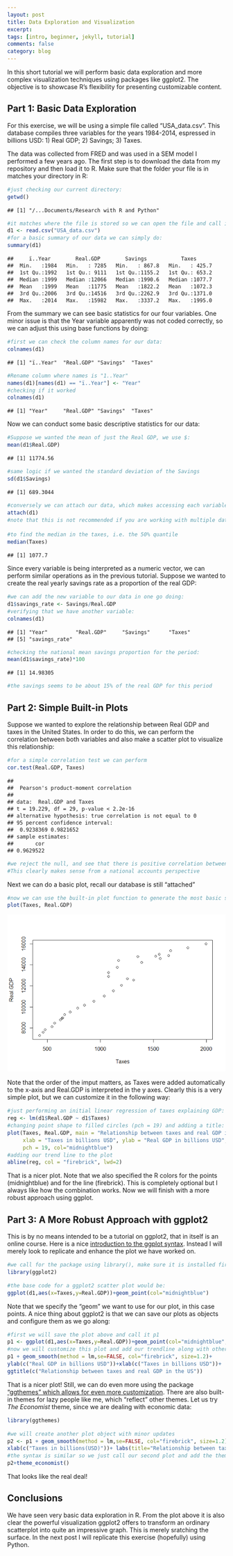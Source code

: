 ```yaml
---
layout: post
title: Data Exploration and Visualization
excerpt: 
tags: [intro, beginner, jekyll, tutorial]
comments: false
category: blog 
---
```



In this short tutorial we will perform basic data exploration and more
complex visualization techniques using packages like ggplot2. The
objective is to showcase R’s flexibility for presenting customizable
content.

Part 1: Basic Data Exploration
------------------------------

For this exercise, we will be using a simple file called
“USA\_data.csv”. This database compiles three variables for the years
1984-2014, espressed in billions USD: 1) Real GDP; 2) Savings; 3) Taxes.

The data was collected from FRED and was used in a SEM model I performed
a few years ago. The first step is to download the data from my
repository and then load it to R. Make sure that the folder your file is
in matches your directory in R:

``` r
#just checking our current directory:
getwd()
```

    ## [1] "/...Documents/Research with R and Python"

``` r
#it matches where the file is stored so we can open the file and call it d1:
d1 <- read.csv("USA_data.csv")
#for a basic summary of our data we can simply do:
summary(d1)
```

    ##     ï..Year        Real.GDP        Savings           Taxes       
    ##  Min.   :1984   Min.   : 7285   Min.   : 867.8   Min.   : 425.7  
    ##  1st Qu.:1992   1st Qu.: 9111   1st Qu.:1155.2   1st Qu.: 653.2  
    ##  Median :1999   Median :12066   Median :1990.6   Median :1077.7  
    ##  Mean   :1999   Mean   :11775   Mean   :1822.2   Mean   :1072.3  
    ##  3rd Qu.:2006   3rd Qu.:14516   3rd Qu.:2262.9   3rd Qu.:1371.0  
    ##  Max.   :2014   Max.   :15982   Max.   :3337.2   Max.   :1995.0

From the summary we can see basic statistics for our four variables. One
minor issue is that the Year variable apparently was not coded
correctly, so we can adjust this using base functions by doing:

``` r
#first we can check the column names for our data:
colnames(d1)
```

    ## [1] "ï..Year"  "Real.GDP" "Savings"  "Taxes"

``` r
#Rename column where names is "1..Year"
names(d1)[names(d1) == "ï..Year"] <- "Year"
#checking if it worked
colnames(d1)
```

    ## [1] "Year"     "Real.GDP" "Savings"  "Taxes"

Now we can conduct some basic descriptive statistics for our data:

``` r
#Suppose we wanted the mean of just the Real GDP, we use $:
mean(d1$Real.GDP)
```

    ## [1] 11774.56

``` r
#same logic if we wanted the standard deviation of the Savings
sd(d1$Savings)
```

    ## [1] 689.3044

``` r
#conversely we can attach our data, which makes accessing each variable easier
attach(d1)
#note that this is not recommended if you are working with multiple datasets

#to find the median in the taxes, i.e. the 50% quantile
median(Taxes)
```

    ## [1] 1077.7

Since every variable is being interpreted as a numeric vector, we can
perform similar operations as in the previous tutorial. Suppose we
wanted to create the real yearly savings rate as a proportion of the
real GDP:

``` r
#we can add the new variable to our data in one go doing:
d1$savings_rate <- Savings/Real.GDP
#verifying that we have another variable:
colnames(d1)
```

    ## [1] "Year"         "Real.GDP"     "Savings"      "Taxes"       
    ## [5] "savings_rate"

``` r
#checking the national mean savings proportion for the period:
mean(d1$savings_rate)*100
```

    ## [1] 14.98305

``` r
#the savings seems to be about 15% of the real GDP for this period
```

Part 2: Simple Built-in Plots
-----------------------------

Suppose we wanted to explore the relationship between Real GDP and taxes
in the United States. In order to do this, we can perform the
correlation between both variables and also make a scatter plot to
visualize this relationship:

``` r
#for a simple correlation test we can perform 
cor.test(Real.GDP, Taxes)
```

    ## 
    ##  Pearson's product-moment correlation
    ## 
    ## data:  Real.GDP and Taxes
    ## t = 19.229, df = 29, p-value < 2.2e-16
    ## alternative hypothesis: true correlation is not equal to 0
    ## 95 percent confidence interval:
    ##  0.9238369 0.9821652
    ## sample estimates:
    ##       cor 
    ## 0.9629522

``` r
#we reject the null, and see that there is positive correlation between both variables. 
#This clearly makes sense from a national accounts perspective
```

Next we can do a basic plot, recall our database is still “attached”

``` r
#now we can use the built-in plot function to generate the most basic scatterplot
plot(Taxes, Real.GDP)
```

![](/assets/post3_p1.png)

Note that the order of the imput matters, as Taxes were added automatically to the x-axis and Real.GDP is interpreted in the y axes.
Clearly this is a very simple plot, but we can customize it in the following way:

``` r
#just performing an initial linear regression of taxes explaining GDP:
reg <- lm(d1$Real.GDP ~ d1$Taxes)
#changing point shape to filled circles (pch = 19) and adding a title:
plot(Taxes, Real.GDP, main = "Relationship between taxes and real GDP in the US",
     xlab = "Taxes in billions USD", ylab = "Real GDP in billions USD",
     pch = 19, col="midnightblue")
#adding our trend line to the plot 
abline(reg, col = "firebrick", lwd=2)
```


That is a nicer plot. Note that we also specified the R colors for the
points (midnightblue) and for the line (firebrick). This is completely
optional but I always like how the combination works. Now we will finish
with a more robust approach using ggplot.

Part 3: A More Robust Approach with ggplot2
-------------------------------------------

This is by no means intended to be a tutorial on ggplot2, that in itself
is an online course. Here is a nice [introduction to the ggplot syntax](http://r-statistics.co/ggplot2-Tutorial-With-R.html).
Instead I will merely look to replicate and enhance the plot we have
worked on.

``` r
#we call for the package using library(), make sure it is installed first
library(ggplot2)
```
``` r
#the base code for a ggplot2 scatter plot would be:
ggplot(d1,aes(x=Taxes,y=Real.GDP))+geom_point(col="midnightblue") 
```

Note that we specify the “geom” we want to use for our plot, in this
case points. A nice thing about ggplot2 is that we can save our plots as
objects and configure them as we go along:

``` r
#first we will save the plot above and call it p1
p1 <- ggplot(d1,aes(x=Taxes,y=Real.GDP))+geom_point(col="midnightblue", size=1.5) 
#now we will customize this plot and add our trendline along with other nice elements
p1 + geom_smooth(method = lm,se=FALSE, col="firebrick", size=1.2)+ 
ylab(c("Real GDP in billions USD"))+xlab(c("Taxes in billions USD"))+ 
ggtitle(c("Relationship between taxes and real GDP in the US"))
```


That is a nicer plot! Still, we can do even more using the package
[“ggthemes” which allows for even more customization](http://www.sthda.com/english/wiki/ggplot2-themes-and-background-colors-the-3-elements). There are also
built-in themes for lazy people like me, which “reflect” other themes.
Let us try *The Economist* theme, since we are dealing with economic
data:

``` r
library(ggthemes)
```
``` r
#we will create another plot object with minor updates 
p2 <- p1 + geom_smooth(method = lm,se=FALSE, col="firebrick", size=1.2)+ ylab(c("Real GDP in billions(USD)"))+
xlab(c("Taxes in billions(USD)"))+ labs(title="Relationship between taxes and real GDP in the US", caption = "Source: FRED")
#the syntax is similar so we just call our second plot and add the theme
p2+theme_economist()
```



That looks like the real deal!



Conclusions
-----------

We have seen very basic data exploration in R. From the plot above it is
also clear the powerful visualization ggplot2 offers to transform an
ordinary scatterplot into quite an impressive graph. This is merely
sratching the surface. In the next post I will replicate this exercise
(hopefully) using Python.
